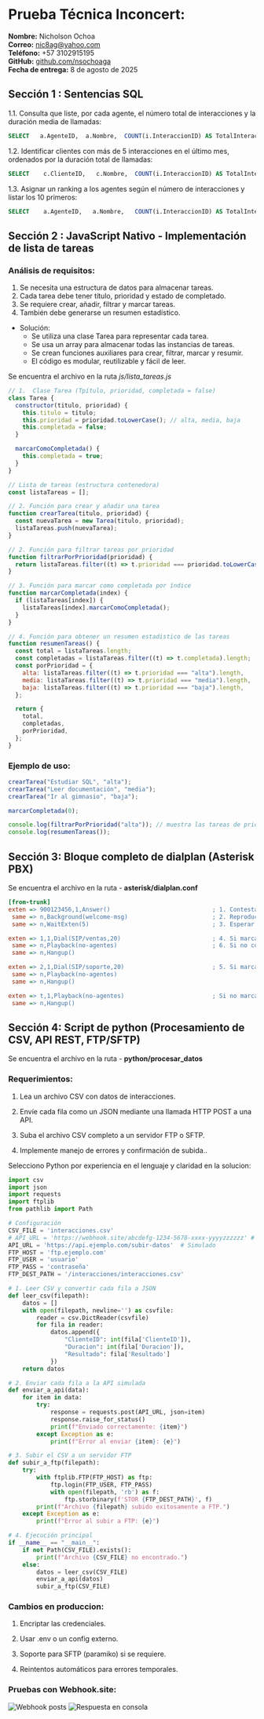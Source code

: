 # Prueba Técnica Inconcert:

**Nombre:** Nicholson Ochoa  
**Correo:** nic8ag@yahoo.com  
**Teléfono:** +57 3102915195  
**GitHub:** [github.com/nsochoaga](https://github.com/nsochoaga)  
**Fecha de entrega:** 8 de agosto de 2025

## Sección 1 : Sentencias SQL

1.1. Consulta que liste, por cada agente, el número total de interacciones y la duración media de llamadas:

```sql
SELECT   a.AgenteID,  a.Nombre,  COUNT(i.InteraccionID) AS TotalInteracciones, AVG(i.Duracion) AS DuracionMedia FROM Agentes a LEFT JOIN Interacciones i ON a.AgenteID = i.AgenteID GROUP BY a.AgenteID, a.Nombre;

```

1.2. Identificar clientes con más de 5 interacciones en el último mes, ordenados por la duración total de llamadas:

```sql
SELECT    c.ClienteID,   c.Nombre,  COUNT(i.InteraccionID) AS TotalInteracciones, SUM(i.Duracion) AS DuracionTotal FROM Clientes c JOIN Interacciones i ON c.ClienteID = i.ClienteID WHERE i.Fecha >= DATE_SUB(NOW(), INTERVAL 1 MONTH) GROUP BY c.ClienteID, c.Nombre HAVING COUNT(i.InteraccionID) > 5 ORDER BY DuracionTotal DESC;
```

1.3. Asignar un ranking a los agentes según el número de interacciones y listar los 10 primeros:

```sql
SELECT    a.AgenteID,   a.Nombre,   COUNT(i.InteraccionID) AS TotalInteracciones, RANK() OVER (ORDER BY COUNT(i.InteraccionID) DESC) AS Ranking FROM Agentes a LEFT JOIN Interacciones i ON a.AgenteID = i.AgenteID GROUP BY a.AgenteID, a.Nombre ORDER BY Ranking LIMIT 10;
```

## Sección 2 : JavaScript Nativo - Implementación de lista de tareas

### Análisis de requisitos:

1. Se necesita una estructura de datos para almacenar tareas.
2. Cada tarea debe tener título, prioridad y estado de completado.
3. Se requiere crear, añadir, filtrar y marcar tareas.
4. También debe generarse un resumen estadístico.

- Solución:
  - Se utiliza una clase Tarea para representar cada tarea.
  - Se usa un array para almacenar todas las instancias de tareas.
  - Se crean funciones auxiliares para crear, filtrar, marcar y resumir.
  - El código es modular, reutilizable y fácil de leer.

Se encuentra el archivo en la ruta _js/lista_tareas.js_

```js
// 1.  Clase Tarea (Tpítulo, prioridad, completada = false)
class Tarea {
  constructor(titulo, prioridad) {
    this.titulo = titulo;
    this.prioridad = prioridad.toLowerCase(); // alta, media, baja
    this.completada = false;
  }

  marcarComoCompletada() {
    this.completada = true;
  }
}

// Lista de tareas (estructura contenedora)
const listaTareas = [];

// 2. Función para crear y añadir una tarea
function crearTarea(titulo, prioridad) {
  const nuevaTarea = new Tarea(titulo, prioridad);
  listaTareas.push(nuevaTarea);
}

// 2. Función para filtrar tareas por prioridad
function filtrarPorPrioridad(prioridad) {
  return listaTareas.filter((t) => t.prioridad === prioridad.toLowerCase());
}

// 3. Función para marcar como completada por índice
function marcarCompletada(index) {
  if (listaTareas[index]) {
    listaTareas[index].marcarComoCompletada();
  }
}

// 4. Función para obtener un resumen estadistico de las tareas
function resumenTareas() {
  const total = listaTareas.length;
  const completadas = listaTareas.filter((t) => t.completada).length;
  const porPrioridad = {
    alta: listaTareas.filter((t) => t.prioridad === "alta").length,
    media: listaTareas.filter((t) => t.prioridad === "media").length,
    baja: listaTareas.filter((t) => t.prioridad === "baja").length,
  };

  return {
    total,
    completadas,
    porPrioridad,
  };
}
```

### Ejemplo de uso:

```js
crearTarea("Estudiar SQL", "alta");
crearTarea("Leer documentación", "media");
crearTarea("Ir al gimnasio", "baja");

marcarCompletada(0);

console.log(filtrarPorPrioridad("alta")); // muestra las tareas de prioridad alta
console.log(resumenTareas());
```

## Sección 3: Bloque completo de dialplan (Asterisk PBX)

Se encuentra el archivo en la ruta - **asterisk/dialplan.conf**

```ini
[from-trunk]
exten => 900123456,1,Answer()                             ; 1. Contestar la llamada
 same => n,Background(welcome-msg)                        ; 2. Reproducir mensaje de bienvenida
 same => n,WaitExten(5)                                   ; 3. Esperar 5 segundos a que se marque una extensión

exten => 1,1,Dial(SIP/ventas,20)                          ; 4. Si marcan 1, llamar a ventas por 20 segundos
 same => n,Playback(no-agentes)                           ; 6. Si no contestan, reproducir audio de no disponibles
 same => n,Hangup()

exten => 2,1,Dial(SIP/soporte,20)                         ; 5. Si marcan 2, llamar a soporte por 20 segundos
 same => n,Playback(no-agentes)
 same => n,Hangup()

exten => t,1,Playback(no-agentes)                         ; Si no marcan nada (timeout)
 same => n,Hangup()

```

## Sección 4: Script de python (Procesamiento de CSV, API REST, FTP/SFTP)

Se encuentra el archivo en la ruta - **python/procesar_datos**

### Requerimientos:

1. Lea un archivo CSV con datos de interacciones.

2. Envíe cada fila como un JSON mediante una llamada HTTP POST a una API.

3. Suba el archivo CSV completo a un servidor FTP o SFTP.

4. Implemente manejo de errores y confirmación de subida..

Selecciono Python por experiencia en el lenguaje y claridad en la solucion:

```python
import csv
import json
import requests
import ftplib
from pathlib import Path

# Configuración
CSV_FILE = 'interacciones.csv'
# API_URL = 'https://webhook.site/abcdefg-1234-5678-xxxx-yyyyzzzzzz' # Para prueba con webhook.site
API_URL = 'https://api.ejemplo.com/subir-datos'  # Simulado
FTP_HOST = 'ftp.ejemplo.com'
FTP_USER = 'usuario'
FTP_PASS = 'contraseña'
FTP_DEST_PATH = '/interacciones/interacciones.csv'

# 1. Leer CSV y convertir cada fila a JSON
def leer_csv(filepath):
    datos = []
    with open(filepath, newline='') as csvfile:
        reader = csv.DictReader(csvfile)
        for fila in reader:
            datos.append({
                "ClienteID": int(fila['ClienteID']),
                "Duracion": int(fila['Duracion']),
                "Resultado": fila['Resultado']
            })
    return datos

# 2. Enviar cada fila a la API simulada
def enviar_a_api(data):
    for item in data:
        try:
            response = requests.post(API_URL, json=item)
            response.raise_for_status()
            print(f"Enviado correctamente: {item}")
        except Exception as e:
            print(f"Error al enviar {item}: {e}")

# 3. Subir el CSV a un servidor FTP
def subir_a_ftp(filepath):
    try:
        with ftplib.FTP(FTP_HOST) as ftp:
            ftp.login(FTP_USER, FTP_PASS)
            with open(filepath, 'rb') as f:
                ftp.storbinary(f'STOR {FTP_DEST_PATH}', f)
        print(f"Archivo {filepath} subido exitosamente a FTP.")
    except Exception as e:
        print(f"Error al subir a FTP: {e}")

# 4. Ejecución principal
if __name__ == "__main__":
    if not Path(CSV_FILE).exists():
        print(f"Archivo {CSV_FILE} no encontrado.")
    else:
        datos = leer_csv(CSV_FILE)
        enviar_a_api(datos)
        subir_a_ftp(CSV_FILE)

```

### Cambios en produccion:

1. Encriptar las credenciales.

2. Usar .env o un config externo.

3. Soporte para SFTP (paramiko) si se requiere.

4. Reintentos automáticos para errores temporales.

### Pruebas con Webhook.site:

![Webhook posts](image.png)
![Respuesta en consola](image-1.png)
